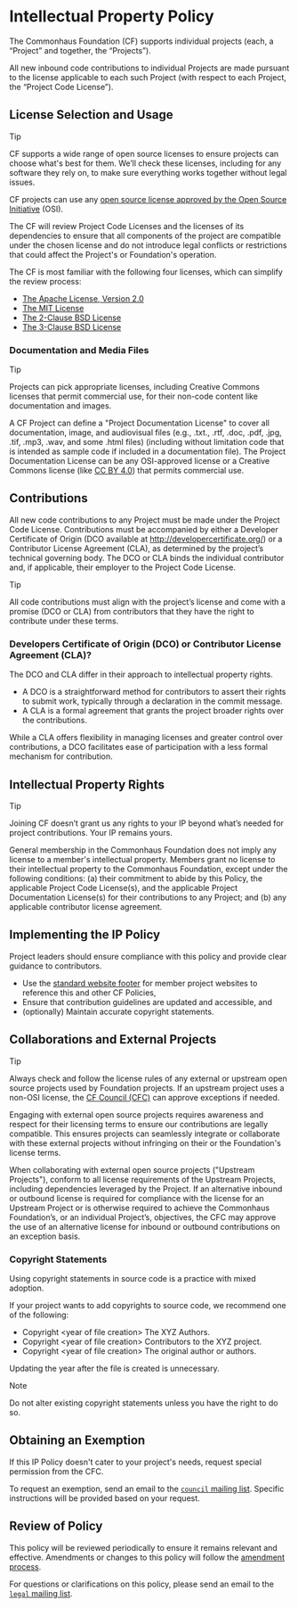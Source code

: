 # Intellectual Property Policy

The Commonhaus Foundation (CF) supports individual projects (each, a “Project” and together, the “Projects”).

All new inbound code contributions to individual Projects are made pursuant to the license applicable to each such Project (with respect to each Project, the “Project Code License”).

## License Selection and Usage

> [!TIP]
> CF supports a wide range of open source licenses to ensure projects can choose what's best for them. We’ll check these licenses, including for any software they rely on, to make sure everything works together without legal issues.

CF projects can use any [open source license approved by the Open Source Initiative](https://opensource.org/licenses/) (OSI).

The CF will review Project Code Licenses and the licenses of its dependencies to ensure that all components of the project are compatible under the chosen license and do not introduce legal conflicts or restrictions that could affect the Project's or Foundation's operation.

The CF is most familiar with the following four licenses, which can simplify the review process:

- [The Apache License, Version 2.0](http://www.apache.org/licenses/LICENSE-2.0)
- [The MIT License](https://opensource.org/blog/license/mit)
- [The 2-Clause BSD License](https://opensource.org/blog/license/bsd-2-clause)
- [The 3-Clause BSD License](https://opensource.org/blog/license/bsd-3-clause)

### Documentation and Media Files

> [!TIP]
> Projects can pick appropriate licenses, including Creative Commons licenses that permit commercial use, for their non-code content like documentation and images.

A CF Project can define a "Project Documentation License" to cover all documentation, image, and audiovisual files (e.g., .txt., .rtf, .doc, .pdf, .jpg, .tif, .mp3, .wav, and some .html files) (including without limitation code that is intended as sample code if included in a documentation file).
The Project Documentation License can be any OSI-approved license or a Creative Commons license (like [CC BY 4.0](http://creativecommons.org/licenses/by/4.0/)) that permits commercial use.

## Contributions

All new code contributions to any Project must be made under the Project Code License. Contributions must be accompanied by either a Developer Certificate of Origin (DCO available at <http://developercertificate.org/>) or a Contributor License Agreement (CLA), as determined by the project’s technical governing body. The DCO or CLA binds the individual contributor and, if applicable, their employer to the Project Code License.

> [!TIP]
> All code contributions must align with the project’s license and come with a promise (DCO or CLA) from contributors that they have the right to contribute under these terms.

### Developers Certificate of Origin (DCO) or Contributor License Agreement (CLA)?

The DCO and CLA differ in their approach to intellectual property rights.

- A DCO is a straightforward method for contributors to assert their rights to submit work, typically through a declaration in the commit message.
- A CLA is a formal agreement that grants the project broader rights over the contributions.

While a CLA offers flexibility in managing licenses and greater control over contributions, a DCO facilitates ease of participation with a less formal mechanism for contribution.

## Intellectual Property Rights

> [!TIP]
> Joining CF doesn’t grant us any rights to your IP beyond what’s needed for project contributions. Your IP remains yours.

General membership in the Commonhaus Foundation does not imply any license to a member's intellectual property.
Members grant no license to their intellectual property to the Commonhaus Foundation, except under the following conditions:
(a) their commitment to abide by this Policy, the applicable Project Code License(s), and the applicable Project Documentation License(s) for their contributions to any Project; and
(b) any applicable contributor license agreement.

## Implementing the IP Policy

Project leaders should ensure compliance with this policy and provide clear guidance to contributors.

- Use the [standard website footer][] for member project websites to reference this and other CF Policies,
- Ensure that contribution guidelines are updated and accessible, and
- (optionally) Maintain accurate copyright statements.

## Collaborations and External Projects

> [!TIP]
> Always check and follow the license rules of any external or upstream open source projects used by Foundation projects.
> If an upstream project uses a non-OSI license, the [CF Council (CFC)][cfc] can approve exceptions if needed.

Engaging with external open source projects requires awareness and respect for their licensing terms to ensure our contributions are legally compatible. This ensures projects can seamlessly integrate or collaborate with these external projects without infringing on their or the Foundation's license terms.

When collaborating with external open source projects ("Upstream Projects"), conform to all license requirements of the Upstream Projects, including dependencies leveraged by the Project. If an alternative inbound or outbound license is required for compliance with the license for an Upstream Project or is otherwise required to achieve the Commonhaus Foundation’s, or an individual Project’s, objectives, the CFC may approve the use of an alternative license for inbound or outbound contributions on an exception basis.

### Copyright Statements

Using copyright statements in source code is a practice with mixed adoption.

If your project wants to add copyrights to source code, we recommend one of the following:

- Copyright &lt;year of file creation> The XYZ Authors.
- Copyright &lt;year of file creation> Contributors to the XYZ project.
- Copyright &lt;year of file creation> The original author or authors.

Updating the year after the file is created is unnecessary.

> [!NOTE]
> Do not alter existing copyright statements unless you have the right to do so.

## Obtaining an Exemption

If this IP Policy doesn't cater to your project's needs, request special permission from the CFC.

To request an exemption, send an email to the [`council` mailing list][CONTACTS.yaml]. Specific instructions will be provided based on your request.

## Review of Policy

This policy will be reviewed periodically to ensure it remains relevant and effective. Amendments or changes to this policy will follow the [amendment process][].

For questions or clarifications on this policy, please send an email to the [`legal` mailing list][CONTACTS.yaml].

[CONTACTS.yaml]: https://github.com/commonhaus/foundation/blob/main/CONTACTS.yaml
[amendment process]: ../bylaws/9-amendments.md
[cfc]: ../bylaws/4-cf-council.md "CF Council"
[standard website footer]: https://github.com/commonhaus/foundation/blob/main/templates/website-footer.md "CF website footers"
